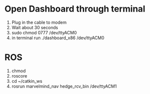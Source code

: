 # Open Dashboard through terminal
1. Plug in the cable to modem
2. Wait about 30 seconds
3. sudo chmod 0777 /dev/ttyACM0
4. in terminal run ./dashboard_x86 /dev/ttyACM0

# ROS
1. chmod
2. roscore
3. cd ~/catkin_ws
4. rosrun marvelmind_nav hedge_rcv_bin /dev/ttyACM1
